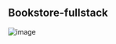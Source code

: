 ﻿## Bookstore-fullstack

 ![image](https://github.com/user-attachments/assets/506c8f9d-a5ac-468f-bae0-2e8415aed0ed)


